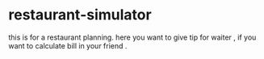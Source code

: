 # restaurant-simulator
this is for a restaurant planning. here you want to give tip for waiter , if you want to calculate bill in your friend .
